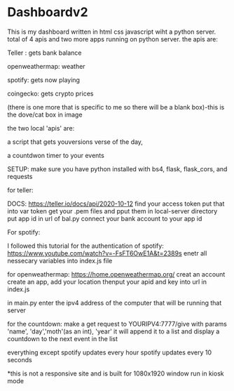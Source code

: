 # Dashboardv2

This is my dashboard written in html css javascript wiht a python server.
total of 4 apis and two more apps running on python server.
the apis are:

Teller : gets bank balance

openweathermap: weather

spotify: gets now playing

coingecko: gets crypto prices

(there is one more that is specific to me so there will be a blank box)-this is the dove/cat box in image

the two local 'apis' are: 

a script that gets youversions verse of the day,

a countdwon timer to your events

SETUP:
make sure you have python installed with bs4, flask, flask_cors, and requests

for teller:

DOCS: https://teller.io/docs/api/2020-10-12
find your access token put that into var token
get your .pem files and pput them in local-server directory
put app id in url of bal.py
connect your bank account to your app id

For spotify:

I followed this tutorial for the authentication of spotify:
https://www.youtube.com/watch?v=-FsFT6OwE1A&t=2389s
enetr all nessecary variables into index.js file

for openweathermap: 
https://home.openweathermap.org/
creat an account
create an app, add your location
thenput your apid and key into url in index.js

in main.py enter the ipv4 address of the computer that will be running that server

for the countdown:
make a get request to YOURIPV4:7777/give
with params 'name', 'day','moth'(as an int), 'year'
it will append it to a list and display a countdown to the next event in the list

everything except spotify updates every hour spotify updates every 10 seconds


*this is not a responsive site and is built for 1080x1920 window
run in kiosk mode
